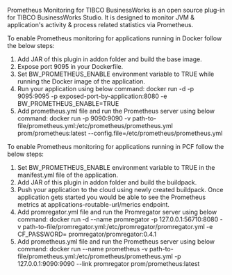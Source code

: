 Prometheus Monitoring for TIBCO BusinessWorks is an open source plug-in for TIBCO BusinessWorks Studio. It is designed to monitor JVM & application's activity & process related statistics via Prometheus.

To enable Prometheus monitoring for applications running in Docker follow the below steps:
1) Add JAR of this plugin in addon folder and build the base image.
2) Expose port 9095 in your Dockerfile.
3) Set BW_PROMETHEUS_ENABLE environment variable to TRUE while running the Docker image of the application.
4) Run your application using below command:
docker run -d -p 9095:9095 -p exposed-port-by-application:8080 -e BW_PROMETHEUS_ENABLE=TRUE <application-name>
5) Add prometheus.yml file and run the Prometheus server using below command:
docker run -p 9090:9090 -v path-to-file/prometheus.yml:/etc/prometheus/prometheus.yml prom/prometheus:latest --config.file=/etc/prometheus/prometheus.yml

To enable Prometheus monitoring for applications running in PCF follow the below steps:
1) Set BW_PROMETHEUS_ENABLE environment variable to TRUE in the manifest.yml file of the application.
1) Add JAR of this plugin in addon folder and build the buildpack.
2) Push your application to the cloud using newly created buildpack. Once application gets started you would be able to see the Prometheus metrics at applications-routable-url/merics endpoint.
3) Add promregator.yml file and run the Promregator server using below command:
docker run -d --name promregator -p 127.0.0.1:56710:8080 -v path-to-file/promregator.yml:/etc/promregator/promregator.yml -e CF_PASSWORD=<cloud-foundary-password> promregator/promregator:0.4.1
4) Add prometheus.yml file and run the Prometheus server using below command:
docker run --name prometheus -v path-to-file/prometheus.yml:/etc/prometheus/prometheus.yml -p 127.0.0.1:9090:9090 --link promregator prom/prometheus:latest

